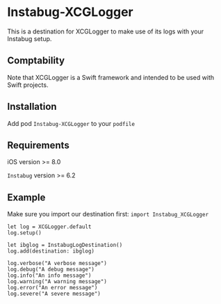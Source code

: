 # Instabug-XCGLogger
This is a destination for XCGLogger to make use of its logs with your Instabug setup.

## Comptability
Note that XCGLogger is a Swift framework and intended to be used with Swift projects.

## Installation

Add pod `Instabug-XCGLogger` to your `podfile`

## Requirements

iOS version >= 8.0

`Instabug` version >= 6.2

## Example
Make sure you import our destination first: `import Instabug_XCGLogger`

```
let log = XCGLogger.default
log.setup()

let ibglog = InstabugLogDestination()
log.add(destination: ibglog)

log.verbose("A verbose message")
log.debug("A debug message")
log.info("An info message")
log.warning("A warning message")
log.error("An error message")
log.severe("A severe message")
```
